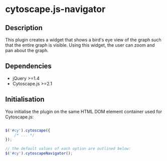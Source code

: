 cytoscape.js-navigator
======================


## Description

This plugin creates a widget that shows a bird's eye view of the graph such that the entire graph is visible.  Using this widget, the user can zoom and pan about the graph.


## Dependencies

 * jQuery >=1.4
 * Cytoscape.js >=2.1


## Initialisation

You initialise the plugin on the same HTML DOM element container used for Cytoscape.js:

```js

$('#cy').cytoscape({
	/* ... */
});

// the default values of each option are outlined below:
$('#cy').cytoscapeNavigator();

```